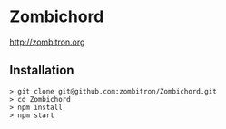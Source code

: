 # Zombichord
http://zombitron.org

## Installation
```
> git clone git@github.com:zombitron/Zombichord.git
> cd Zombichord
> npm install
> npm start
```

